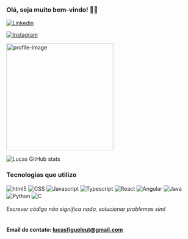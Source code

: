 ### Olá, seja muito bem-vindo! 👨‍💻

[![Linkedin](https://img.shields.io/badge/LinkedIn-0077B5?style=for-the-badge&logo=linkedin&logoColor=white)](https://www.linkedin.com/public-profile/settings?lipi=urn%3Ali%3Apage%3Ad_flagship3_profile_self_edit_contact-info%3BPLFP2ThtS2%2BuCp9y5mFqLw%3D%3D)

[![Instagram](https://img.shields.io/badge/Instagram-E4405F?style=for-the-badge&logo=instagram&logoColor=white)](https://www.instagram.com/lucas_eleuteri0/)

<img alt="profile-image" width="280" height="280" src="https://user-images.githubusercontent.com/100170505/217152745-909650d3-11f0-4221-a019-b6d381fd34da.gif"></img>

![Lucas GitHub stats](https://github-readme-stats.vercel.app/api?username=LucasFigueired0&show_icons=true&theme=dark)

### Tecnologias que utilizo

<div style="display: inline_block">
    <img align="center" alt="html5" src="https://img.shields.io/badge/HTML5-E34F26?style=for-the-badge&logo=html5&logoColor=white"></img>
    <img align="center" alt="CSS" src="https://img.shields.io/badge/CSS-239120?&style=for-the-badge&logo=css3&logoColor=white"></img>
    <img align="center" alt="Javascript" src="https://img.shields.io/badge/JavaScript-323330?style=for-the-badge&logo=javascript&logoColor=F7DF1E"></img>
    <img align="center" alt="Typescript" src="https://img.shields.io/badge/TypeScript-007ACC?style=for-the-badge&logo=typescript&logoColor=white"></img>
    <img align="center" alt="React" src="https://img.shields.io/badge/React-20232A?style=for-the-badge&logo=react&logoColor=61DAFB"></img>
    <img align="center" alt="Angular" src="https://img.shields.io/badge/Angular-DD0031?style=for-the-badge&logo=angular&logoColor=white"></img>
    <img align="center" alt="Java" src="https://img.shields.io/badge/Java-ED8B00?style=for-the-badge&logo=java&logoColor=white"></img>
    <img align="center" alt="Python" src="https://img.shields.io/badge/Python-3776AB?style=for-the-badge&logo=python&logoColor=white"></img>
    <img align="center" alt="C" src="https://img.shields.io/badge/C-00599C?style=for-the-badge&logo=c&logoColor=white"></img>
</div>
<br />

<div><em>Escrever código não significa nada, solucionar problemas sim!</em> </div>

<br>

#### Email de contato: lucasfigueleut@gmail.com
